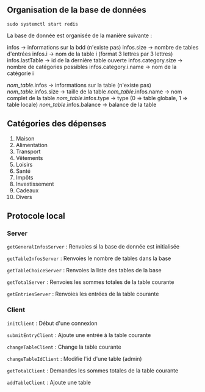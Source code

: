 ## Organisation de la base de données

`sudo systemctl start redis`

La base de donnée est organisée de la manière suivante :

infos -> informations sur la bdd (n'existe pas)
infos.size -> nombre de tables d'entrées
infos.i -> nom de la table i (format 3 lettres par 3 lettres)
infos.lastTable -> id de la dernière table ouverte
infos.category.size -> nombre de catégories possibles
infos.category.i.name -> nom de la catégorie i

*nom_table*.infos -> informations sur la table (n'existe pas)
*nom_table*.infos.size -> taille de la table
*nom_table*.infos.name -> nom complet de la table
*nom_table*.infos.type -> type (0 => table globale, 1 => table locale)
*nom_table*.infos.balance -> balance de la table

## Catégories des dépenses

1) Maison
2) Alimentation
3) Transport
4) Vêtements
5) Loisirs
6) Santé
7) Impôts
8) Investissement
9) Cadeaux
10) Divers

## Protocole local

### Server

`getGeneralInfosServer` : Renvoies si la base de donnée est initialisée

`getTableInfosServer` : Renvoies le nombre de tables dans la base

`getTableChoiceServer` : Renvoies la liste des tables de la base

`getTotalServer` : Renvoies les sommes totales de la table courante

`getEntriesServer` : Renvoies les entrées de la table courante

### Client

`initClient` : Début d'une connexion

`submitEntryClient` : Ajoute une entrée à la table courante

`changeTableClient` : Change la table courante

`changeTableIdClient` : Modifie l'id d'une table (admin)

`getTotalClient` : Demandes les sommes totales de la table courante

`addTableClient` : Ajoute une table